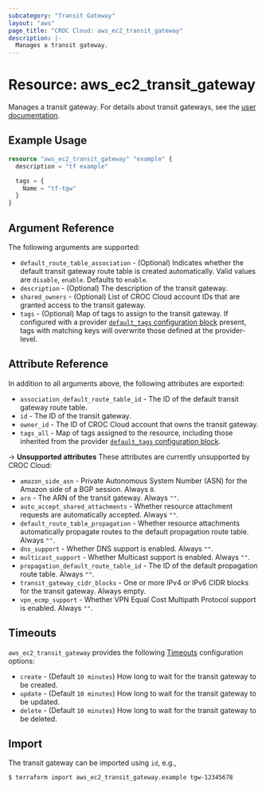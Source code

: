 ```yaml
---
subcategory: "Transit Gateway"
layout: "aws"
page_title: "CROC Cloud: aws_ec2_transit_gateway"
description: |-
  Manages a transit gateway.
---
```


[default-tags]: https://www.terraform.io/docs/providers/aws/index.html#default_tags-configuration-block
[tgw]: https://docs.cloud.croc.ru/en/services/tgw/tgw.html#transitgatewaymanual
[timeouts]: https://www.terraform.io/docs/configuration/blocks/resources/syntax.html#operation-timeouts

# Resource: aws_ec2_transit_gateway

Manages a transit gateway. For details about transit gateways, see the [user documentation][tgw].

## Example Usage

```terraform
resource "aws_ec2_transit_gateway" "example" {
  description = "tf example"

  tags = {
    Name = "tf-tgw"
  }
}
```

## Argument Reference

The following arguments are supported:

* `default_route_table_association` - (Optional) Indicates whether the default transit gateway route table is created automatically.
  Valid values are `disable`, `enable`. Defaults to `enable`.
* `description` - (Optional) The description of the transit gateway.
* `shared_owners` - (Optional) List of CROC Cloud account IDs that are granted access to the transit gateway.
* `tags` - (Optional) Map of tags to assign to the transit gateway.
  If configured with a provider [`default_tags` configuration block][default-tags] present,
  tags with matching keys will overwrite those defined at the provider-level.

## Attribute Reference

In addition to all arguments above, the following attributes are exported:

* `association_default_route_table_id` - The ID of the default transit gateway route table.
* `id` - The ID of the transit gateway.
* `owner_id` - The ID of CROC Cloud account that owns the transit gateway.
* `tags_all` - Map of tags assigned to the resource, including those inherited from the provider [`default_tags` configuration block][default-tags].

->  **Unsupported attributes**
These attributes are currently unsupported by CROC Cloud:

* `amazon_side_asn` - Private Autonomous System Number (ASN) for the Amazon side of a BGP session. Always `0`.
* `arn` - The ARN of the transit gateway. Always `""`.
* `auto_accept_shared_attachments` - Whether resource attachment requests are automatically accepted. Always `""`.
* `default_route_table_propagation` - Whether resource attachments automatically propagate routes to the default propagation route table. Always `""`.
* `dns_support` - Whether DNS support is enabled. Always `""`.
* `multicast_support` - Whether Multicast support is enabled. Always `""`.
* `propagation_default_route_table_id` - The ID of the default propagation route table. Always `""`.
* `transit_gateway_cidr_blocks` - One or more IPv4 or IPv6 CIDR blocks for the transit gateway. Always empty.
* `vpn_ecmp_support` - Whether VPN Equal Cost Multipath Protocol support is enabled. Always `""`.

## Timeouts

`aws_ec2_transit_gateway` provides the following [Timeouts][timeouts] configuration options:

* `create` - (Default `10 minutes`) How long to wait for the transit gateway to be created.
* `update` - (Default `10 minutes`) How long to wait for the transit gateway to be updated.
* `delete` - (Default `10 minutes`) How long to wait for the transit gateway to be deleted.

## Import

The transit gateway can be imported using `id`, e.g.,

```
$ terraform import aws_ec2_transit_gateway.example tgw-12345678
```
